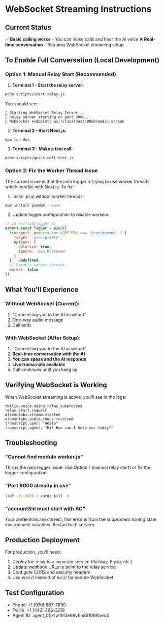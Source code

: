 # WebSocket Streaming Instructions

## Current Status
✅ **Basic calling works** - You can make calls and hear the AI voice
❌ **Real-time conversation** - Requires WebSocket streaming setup

## To Enable Full Conversation (Local Development)

### Option 1: Manual Relay Start (Recommended)

1. **Terminal 1 - Start the relay server:**
```bash
node scripts/start-relay.js
```
You should see:
```
🚀 Starting WebSocket Relay Server...
📡 Relay server starting on port 8000...
🔗 WebSocket endpoint: ws://localhost:8000/media-stream
```

2. **Terminal 2 - Start Next.js:**
```bash
npm run dev
```

3. **Terminal 3 - Make a test call:**
```bash
node scripts/quick-call-test.js
```

### Option 2: Fix the Worker Thread Issue

The current issue is that the pino logger is trying to use worker threads which conflict with Next.js. To fix:

1. Install pino without worker threads:
```bash
npm install pino@8 --save
```

2. Update logger configuration to disable workers:
```javascript
// In src/lib/logger.ts
export const logger = pino({
  transport: process.env.NODE_ENV === 'development' ? {
    target: 'pino-pretty',
    options: {
      colorize: true,
      ignore: 'pid,hostname'
    }
  } : undefined,
  // Disable worker threads
  worker: false
})
```

## What You'll Experience

### Without WebSocket (Current):
1. "Connecting you to the AI assistant"
2. One-way audio message
3. Call ends

### With WebSocket (After Setup):
1. "Connecting you to the AI assistant"
2. **Real-time conversation with the AI**
3. **You can speak and the AI responds**
4. **Live transcripts available**
5. Call continues until you hang up

## Verifying WebSocket is Working

When WebSocket streaming is active, you'll see in the logs:
```
twilio.voice.using_relay_subprocess
relay.start.request
elevenlabs.stream.started
elevenlabs.audio.chunk.received
transcript.user: "Hello"
transcript.agent: "Hi! How can I help you today?"
```

## Troubleshooting

### "Cannot find module worker.js"
This is the pino logger issue. Use Option 1 (manual relay start) or fix the logger configuration.

### "Port 8000 already in use"
```bash
lsof -ti:8000 | xargs kill -9
```

### "accountSid must start with AC"
Your credentials are correct, this error is from the subprocess having stale environment variables. Restart both servers.

## Production Deployment

For production, you'll need:
1. Deploy the relay to a separate service (Railway, Fly.io, etc.)
2. Update webhook URLs to point to the relay service
3. Configure CORS and security headers
4. Use wss:// instead of ws:// for secure WebSocket

## Test Configuration
- Phone: +1 (970) 567-7890
- Twilio: +1 (442) 266-3218
- Agent ID: agent_01jx1w1hf3e68v6n8510t90ww0